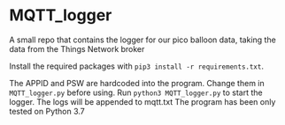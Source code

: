 # MQTT_logger
A small repo that contains the logger for our pico balloon data, taking the data from the Things Network broker

Install the required packages with `pip3 install -r requirements.txt`.

The APPID and PSW are hardcoded into the program. Change them in `MQTT_logger.py` before using. Run `python3 MQTT_logger.py` to start the logger. The logs will be appended to mqtt.txt
The program has been only tested on Python 3.7
